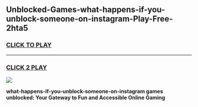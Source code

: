 
## Unblocked-Games-what-happens-if-you-unblock-someone-on-instagram-Play-Free-2hta5
<h3>
<a href="https://premium76.site?title=what-happens-if-you-unblock-someone-on-instagram&ref=21A">CLICK TO PLAY</a></h3>
<hr>

<h3>
<a href="https://premium76.site?title=what-happens-if-you-unblock-someone-on-instagram&ref=21A">CLICK 2 PLAY</a>
  
</h3>

<a href="https://premium76.site?title=what-happens-if-you-unblock-someone-on-instagram&ref=21A"><img src="https://clearcache.store/games.png"></a>


**what-happens-if-you-unblock-someone-on-instagram games unblocked: Your Gateway to Fun and Accessible Online Gaming**
